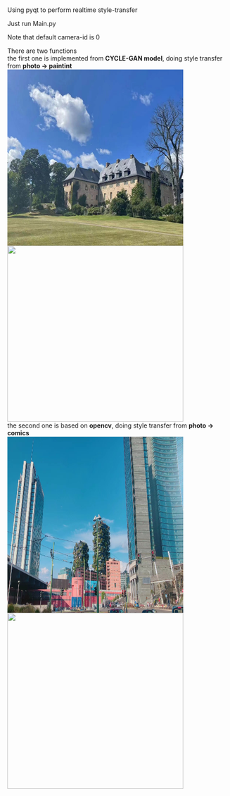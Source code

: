 # 
Using pyqt to perform realtime style-transfer

Just run Main.py  

Note that default camera-id is 0  

There are two functions  
the first one is implemented from **CYCLE-GAN model**, doing style transfer from **photo -> paintint**  
<img src="/example_img/2.jpg" width = "400" height = "400" alt="" align=center />         <img src="/example_img/22.png" width = "400" height = "400" alt="" align=center />  
the second one is based on **opencv**, doing style transfer from **photo -> comics**  
<img src="/example_img/1.jpg" width = "400" height = "400" alt="" align=center />         <img src="/example_img/11.png" width = "400" height = "400" alt="" align=center />

